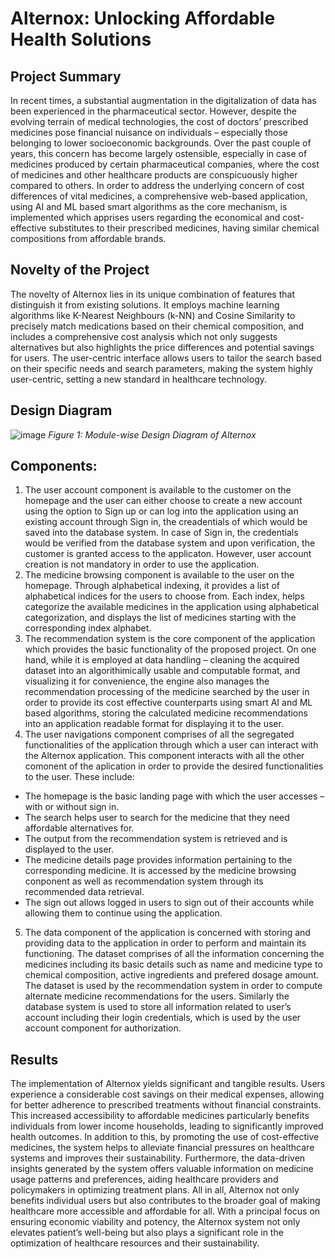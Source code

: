 # Alternox: Unlocking Affordable Health Solutions

## Project Summary
In recent times, a substantial augmentation in the digitalization of data has been experienced in the pharmaceutical sector. However, despite the evolving terrain of medical technologies, the cost of doctors’ prescribed medicines pose financial nuisance on individuals – especially those belonging to lower socioeconomic backgrounds. Over the past couple of years, this concern has become largely ostensible, especially in case of medicines produced by certain pharmaceutical companies, where the cost of medicines and other healthcare products are conspicuously higher compared to others.
In order to address the underlying concern of cost differences of vital medicines, a comprehensive web-based application, using AI and ML based smart algorithms as the core mechanism, is implemented which apprises users regarding the economical and cost-effective substitutes to their prescribed medicines, having similar chemical compositions from affordable brands.

## Novelty of the Project
The novelty of Alternox lies in its unique combination of features that distinguish it from existing solutions. It employs machine learning algorithms like K-Nearest Neighbours (k-NN) and Cosine Similarity to precisely match medications based on their chemical composition, and includes a comprehensive cost analysis which not only suggests alternatives but also highlights the price differences and potential savings for users. The user-centric interface allows users to tailor the search based on their specific needs and search parameters, making the system highly user-centric, setting a new standard in healthcare technology.

## Design Diagram
![image](https://github.com/tasneem-98/Alternox/assets/34083800/8e64f95b-66e4-4570-bc4a-5d16d82f3bd3)
_Figure 1: Module-wise Design Diagram of Alternox_

## Components:
1. The user account component is available to the customer on the homepage and the user can either choose to create a new account using the option to Sign up or can log into the application using an existing account through Sign in, the creadentials of which would be saved into the database system. In case of Sign in, the credentials would be verified from the database system and upon verification, the customer is granted access to the applicaton. However, user account creation is not mandatory in order to use the application.
2. The medicine browsing component is available to the user on the homepage. Through alphabetical indexing, it provides a list of alphabetical indices for the users to choose from. Each index, helps categorize the available medicines in the application using alphabetical categorization, and displays the list of medicines starting with the corresponding index alphabet.
3. The recommendation system is the core component of the application which provides the basic functionality of the proposed project. On one hand, while it is employed at data handling – cleaning the acquired dataset into an algorithimically usable and computable format, and visualizing it for convenience, the engine also manages the recommendation processing of the medicine searched by the user in order to provide its cost effective counterparts using smart AI and ML based algorithms, storing the calculated medicine recommendations into an application readable format for displaying it to the user.
4. The user navigations component comprises of all the segregated functionalities of the application through which a user can interact with the Alternox application. This component interacts with all the other comonent of the aplication in order to provide the desired functionalities to the user. These include:
- The homepage is the basic landing page with which the user accesses – with or without sign in.
-  The search helps user to search for the medicine that they need affordable alternatives for.
-   The output from the recommendation system is retrieved and is displayed to the user.
-   The medicine details page provides information pertaining to the corresponding medicine. It is accessed by the medicine browsing conponent as well as recommendation system through its recommended data retrieval.
-   The sign out allows logged in users to sign out of their accounts while allowing them to continue using the application.
5. The data component of the application is concerned with storing and providing data to the application in order to perform and maintain its functioning. The dataset comprises of all the information concerning the medicines including its basic details such as name and medicine type to chemical composition, active ingredients and prefered dosage amount. The dataset is used by the recommendation system in order to compute alternate medicine recommendations for the users. Similarly the database system is used to store all information related to user’s account including their login credentials, which is used by the user account component for authorization.

## Results
The implementation of Alternox yields significant and tangible results. Users experience a considerable cost savings on their medical expenses, allowing for better adherence to prescribed treatments without financial constraints. This increased accessibility to affordable medicines particularly benefits individuals from lower income households, leading to significantly improved health outcomes. In addition to this, by promoting the use of cost-effective medicines, the system helps to alleviate financial pressures on healthcare systems and improves their sustainability. Furthermore, the data-driven insights generated by the system offers valuable information on medicine usage patterns and preferences, aiding healthcare providers and policymakers in optimizing treatment plans.
All in all, Alternox not only benefits individual users but also contributes to the broader goal of making healthcare more accessible and affordable for all. With a principal focus on ensuring economic viability and potency, the Alternox system not only elevates patient’s well-being but also plays a significant role in the optimization of healthcare resources and their sustainability.
